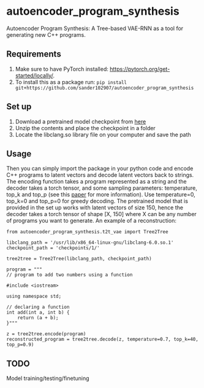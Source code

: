 # autoencoder_program_synthesis

Autoencoder Program Synthesis: A Tree-based VAE-RNN as a tool for generating new C++ programs.

## Requirements
1. Make sure to have PyTorch installed: https://pytorch.org/get-started/locally/.
2. To install this as a package run: ```pip install git+https://github.com/sander102907/autoencoder_program_synthesis```


## Set up
1. Download a pretrained model checkpoint from [here](https://surfdrive.surf.nl/files/index.php/s/4L8v2RaPtEqCxTg/download)
2. Unzip the contents and place the checkpoint in a folder
3. Locate the libclang.so library file on your computer and save the path

## Usage
Then you can simply import the package in your python code and encode C++ programs to latent vectors and decode latent vectors back to strings. The encoding function takes a program represented as a string and the decoder takes a torch tensor, and some sampling parameters: temperature, top_k and top_p (see this [paper](https://arxiv.org/abs/1904.09751) for more information). Use temperature=0, top_k=0 and top_p=0 for greedy decoding. The pretrained model that is provided in the set up works with latent vectors of size 150, hence the decoder takes a torch tensor of shape [X, 150] where X can be any number of programs you want to generate. An example of a reconstruction:

```
from autoencoder_program_synthesis.t2t_vae import Tree2Tree

libclang_path = '/usr/lib/x86_64-linux-gnu/libclang-6.0.so.1'
checkpoint_path = 'checkpoints/1/'

tree2tree = Tree2Tree(libclang_path, checkpoint_path)

program = """
// program to add two numbers using a function

#include <iostream>

using namespace std;

// declaring a function
int add(int a, int b) {
    return (a + b);
}"""

z = tree2tree.encode(program)
reconstructed_program = tree2tree.decode(z, temperature=0.7, top_k=40, top_p=0.9)
```

## TODO

Model training/testing/finetuning
